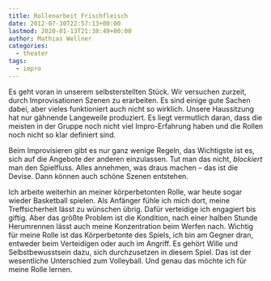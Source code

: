 ```yaml
---
title: Rollenarbeit Frischfleisch
date: 2012-07-30T22:57:13+00:00
lastmod: 2020-01-13T21:38:49+00:00
author: Mathias Wellner
categories:
  - theater
tags:
  - impro
---
```

Es geht voran in unserem selbsterstellten Stück. Wir versuchen zurzeit, durch Improvisationen Szenen zu erarbeiten. Es sind einige gute Sachen dabei, aber vieles funktioniert auch nicht so wirklich. Unsere Haussitzung hat nur gähnende Langeweile produziert. Es liegt vermutlich daran, dass die meisten in der Gruppe noch nicht viel Impro-Erfahrung haben und die Rollen noch nicht so klar definiert sind. 

Beim Improvisieren gibt es nur ganz wenige Regeln, das Wichtigste ist es, sich auf die Angebote der anderen einzulassen. Tut man das nicht, _blockiert_ man den Spielfluss. Alles annehmen, was draus machen &ndash; das ist die Devise. Dann können auch schöne Szenen entstehen. 

Ich arbeite weiterhin an meiner körperbetonten Rolle, war heute sogar wieder Basketball spielen. Als Anfänger fühle ich mich dort, meine Treffsicherheit lässt zu wünschen übrig. Dafür verteidige ich engagiert bis giftig. Aber das größte Problem ist die Kondition, nach einer halben Stunde Herumrennen lässt auch meine Konzentration beim Werfen nach. Wichtig für meine Rolle ist das Körperbetonte des Spiels, ich bin am Gegner dran, entweder beim Verteidigen oder auch im Angriff. Es gehört Wille und Selbstbewusstsein dazu, sich durchzusetzen in diesem Spiel. Das ist der wesentliche Unterschied zum Volleyball. Und genau das möchte ich für meine Rolle lernen.